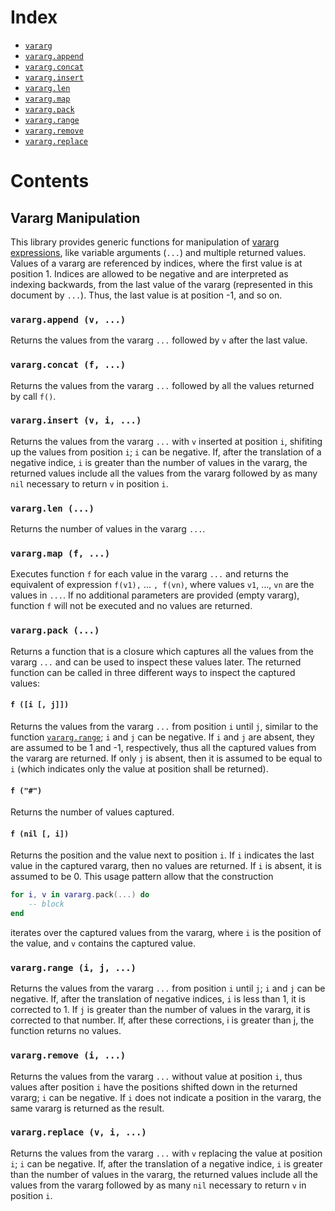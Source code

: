 Index
=====

- [`vararg`](#vararg-manipulation)
- [`vararg.append`](#varargappend-v-)
- [`vararg.concat`](#varargconcat-f-)
- [`vararg.insert`](#vararginsert-v-i-)
- [`vararg.len`](#vararglen-)
- [`vararg.map`](#varargmap-f-)
- [`vararg.pack`](#varargpack-)
- [`vararg.range`](#varargrange-i-j-)
- [`vararg.remove`](#varargremove-i-)
- [`vararg.replace`](#varargreplace-v-i-)

Contents
========

Vararg Manipulation
-------------------

This library provides generic functions for manipulation of [vararg expressions](http://www.lua.org/manual/5.3/manual.html#3.4.11), like variable arguments (`...`) and multiple returned values.
Values of a vararg are referenced by indices, where the first value is at position 1.
Indices are allowed to be negative and are interpreted as indexing backwards, from the last value of the vararg (represented in this document by `...`).
Thus, the last value is at position -1, and so on.

### `vararg.append (v, ...)`

Returns the values from the vararg `...` followed by `v` after the last value.

### `vararg.concat (f, ...)`

Returns the values from the vararg `...` followed by all the values returned by call `f()`.

### `vararg.insert (v, i, ...)`

Returns the values from the vararg `...` with `v` inserted at position `i`, shifiting up the values from position `i`; `i` can be negative.
If, after the translation of a negative indice, `i` is greater than the number of values in the vararg, the returned values include all the values from the vararg followed by as many `nil` necessary to return `v` in position `i`.

### `vararg.len (...)`

Returns the number of values in the vararg `...`.

### `vararg.map (f, ...)`

Executes function `f` for each value in the vararg `...` and returns the equivalent of expression `f(v1),` ... `, f(vn)`, where values `v1`, ..., `vn` are the values in `...`.
If no additional parameters are provided (empty vararg), function `f` will not be executed and no values are returned.

### `vararg.pack (...)`

Returns a function that is a closure which captures all the values from the vararg `...` and can be used to inspect these values later.
The returned function can be called in three different ways to inspect the captured values:

#### `f ([i [, j]])`
Returns the values from the vararg `...` from position `i` until `j`, similar to the function [`vararg.range`](#varargrange-i-j); `i` and `j` can be negative.
If `i` and `j` are absent, they are assumed to be 1 and -1, respectively, thus all the captured values from the vararg are returned.
If only `j` is absent, then it is assumed to be equal to `i` (which indicates only the value at position shall be returned).

#### `f ("#")`
Returns the number of values captured.

#### `f (nil [, i])`
Returns the position and the value next to position `i`.
If `i` indicates the last value in the captured vararg, then no values are returned.
If `i` is absent, it is assumed to be 0.
This usage pattern allow that the construction

```lua
for i, v in vararg.pack(...) do
	-- block
end
```

iterates over the captured values from the vararg, where `i` is the position of the value, and `v` contains the captured value.

### `vararg.range (i, j, ...)`

Returns the values from the vararg `...` from position `i` until `j`; `i` and `j` can be negative.
If, after the translation of negative indices, `i` is less than 1, it is corrected to 1.
If `j` is greater than the number of values in the vararg, it is corrected to that number.
If, after these corrections, i is greater than j, the function returns no values.

### `vararg.remove (i, ...)`

Returns the values from the vararg `...` without value at position `i`, thus values after position `i` have the positions shifted down in the returned vararg; `i` can be negative.
If `i` does not indicate a position in the vararg, the same vararg is returned as the result.

### `vararg.replace (v, i, ...)`

Returns the values from the vararg `...` with `v` replacing the value at position `i`; `i` can be negative.
If, after the translation of a negative indice, `i` is greater than the number of values in the vararg, the returned values include all the values from the vararg followed by as many `nil` necessary to return `v` in position `i`.
